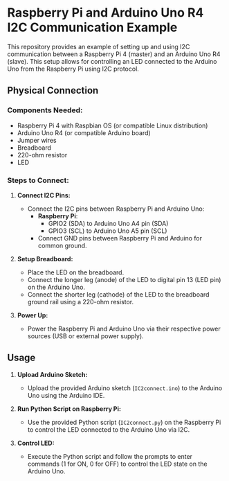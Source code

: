# Raspberry Pi and Arduino Uno R4 I2C Communication Example

This repository provides an example of setting up and using I2C communication between a Raspberry Pi 4 (master) and an Arduino Uno R4 (slave). This setup allows for controlling an LED connected to the Arduino Uno from the Raspberry Pi using I2C protocol.

## Physical Connection

### Components Needed:

- Raspberry Pi 4 with Raspbian OS (or compatible Linux distribution)
- Arduino Uno R4 (or compatible Arduino board)
- Jumper wires
- Breadboard
- 220-ohm resistor
- LED

### Steps to Connect:

1. **Connect I2C Pins:**
   - Connect the I2C pins between Raspberry Pi and Arduino Uno:
     - **Raspberry Pi**:
       - GPIO2 (SDA) to Arduino Uno A4 pin (SDA)
       - GPIO3 (SCL) to Arduino Uno A5 pin (SCL)
     - Connect GND pins between Raspberry Pi and Arduino for common ground.

2. **Setup Breadboard:**
   - Place the LED on the breadboard.
   - Connect the longer leg (anode) of the LED to digital pin 13 (LED pin) on the Arduino Uno.
   - Connect the shorter leg (cathode) of the LED to the breadboard ground rail using a 220-ohm resistor.

3. **Power Up:**
   - Power the Raspberry Pi and Arduino Uno via their respective power sources (USB or external power supply).

## Usage

1. **Upload Arduino Sketch:**
   - Upload the provided Arduino sketch (`IC2connect.ino`) to the Arduino Uno using the Arduino IDE.

2. **Run Python Script on Raspberry Pi:**
   - Use the provided Python script (`IC2connect.py`) on the Raspberry Pi to control the LED connected to the Arduino Uno via I2C.

3. **Control LED:**
   - Execute the Python script and follow the prompts to enter commands (1 for ON, 0 for OFF) to control the LED state on the Arduino Uno.

